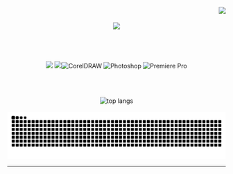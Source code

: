 <img
  align="right"
  src="https://visitor-badge.laobi.icu/badge?page_id=MichaelAgustinn.MichaelAgustinn"
/>

<h1 align="center">
  <img
    src="https://readme-typing-svg.herokuapp.com/?font=Righteous&size=35&center=true&vCenter=true&width=500&height=70&duration=4000&lines=Hi+There!+👋;+I'm+Michael+Agustin!;"
  />
</h1>

<br /> <br/>
<div align="center">
  <img
    src="https://skillicons.dev/icons?i=bootstrap,html,css,vscode,github,figma,git" height="30"
  />
  <img
    src="https://skillicons.dev/icons?i=python,javascript,express,cpp,java,mysql,php,laravel,flutter" height="30"
  /><img src="https://cdn.simpleicons.org/coreldraw/47A147" alt="CorelDRAW" height="40" />
<img src="https://cdn.simpleicons.org/adobephotoshop/31A8FF" alt="Photoshop" height="40" />
<img src="https://cdn.simpleicons.org/adobepremierepro/9999FF" alt="Premiere Pro" height="40" /><br />
</div>

<br /> <br/>

<div align="center">
  <img
    width="325"
    align="center"  
    src="https://github-readme-stats.vercel.app/api/top-langs/?username=MichaelAgustinn&langs_count=8&layout=compact&theme=react&border_radius=10&size_weight=0.5&count_weight=0.5&exclude_repo=github-readme-stats"
    alt="top langs"
  />
</div>

<br />

<div align="center">
<img
    alt="snake eating my contributions"
    src="https://raw.githubusercontent.com/MichaelAgustinn/MichaelAgustinn/output/github-contribution-grid-snake.svg"
  />

<br />

</div>

<hr />

<br />
